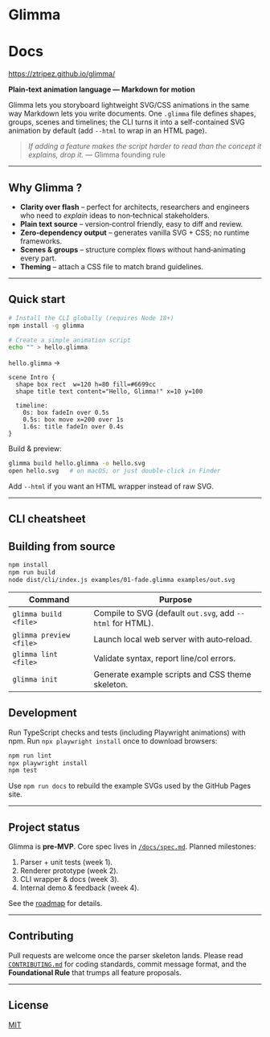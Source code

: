 # Glimma

# Docs
https://ztripez.github.io/glimma/

**Plain‑text animation language — Markdown for motion**

Glimma lets you storyboard lightweight SVG/CSS animations in the same way Markdown lets you write documents. One `.glimma` file defines shapes, groups, scenes and timelines; the CLI turns it into a self-contained SVG animation by default (add `--html` to wrap in an HTML page).

> *If adding a feature makes the script harder to read than the concept it explains, drop it.* — Glimma founding rule

---

## Why Glimma ?

* **Clarity over flash** – perfect for architects, researchers and engineers who need to *explain* ideas to non‑technical stakeholders.
* **Plain text source** – version‑control friendly, easy to diff and review.
* **Zero‑dependency output** – generates vanilla SVG + CSS; no runtime frameworks.
* **Scenes & groups** – structure complex flows without hand‑animating every part.
* **Theming** – attach a CSS file to match brand guidelines.

---

## Quick start

```bash
# Install the CLI globally (requires Node 18+)
npm install -g glimma

# Create a simple animation script
echo "" > hello.glimma
```

`hello.glimma` →

```glimma
scene Intro {
  shape box rect  w=120 h=80 fill=#6699cc
  shape title text content="Hello, Glimma!" x=10 y=100

  timeline:
    0s: box fadeIn over 0.5s
    0.5s: box move x=200 over 1s
    1.6s: title fadeIn over 0.4s
}
```

Build & preview:

```bash
glimma build hello.glimma -o hello.svg
open hello.svg   # on macOS; or just double-click in Finder
```

Add `--html` if you want an HTML wrapper instead of raw SVG.

---

## CLI cheatsheet


## Building from source

```bash
npm install
npm run build
node dist/cli/index.js examples/01-fade.glimma examples/out.svg
```

| Command                 | Purpose                                          |
| ----------------------- | ------------------------------------------------ |
| `glimma build <file>`   | Compile to SVG (default `out.svg`, add `--html` for HTML). |
| `glimma preview <file>` | Launch local web server with auto‑reload.        |
| `glimma lint <file>`    | Validate syntax, report line/col errors.         |
| `glimma init`           | Generate example scripts and CSS theme skeleton. |

## Development

Run TypeScript checks and tests (including Playwright animations) with npm. Run `npx playwright install` once to download browsers:

```bash
npm run lint
npx playwright install
npm test
```

Use `npm run docs` to rebuild the example SVGs used by the GitHub Pages site.

---

## Project status

Glimma is **pre‑MVP**. Core spec lives in [`/docs/spec.md`](./docs/spec.md). Planned milestones:

1. Parser + unit tests (week 1).
2. Renderer prototype (week 2).
3. CLI wrapper & docs (week 3).
4. Internal demo & feedback (week 4).

See the [roadmap](./ROADMAP.md) for details.

---

## Contributing

Pull requests are welcome once the parser skeleton lands. Please read [`CONTRIBUTING.md`](./CONTRIBUTING.md) for coding standards, commit message format, and the **Foundational Rule** that trumps all feature proposals.

---

## License

[MIT](./LICENSE)
